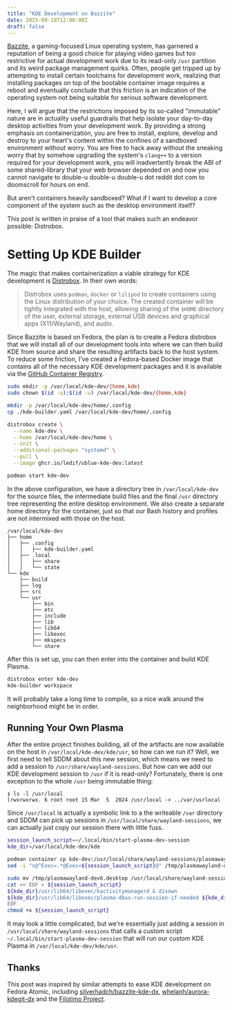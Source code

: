 ```yaml
---
title: "KDE Development on Bazzite"
date: 2025-09-19T12:00:00Z
draft: false
---
```


[Bazzite](https://bazzite.gg), a gaming-focused Linux operating system, has garnered a reputation of being a good choice for playing video games but too restrictive for actual development work due to its read-only `/usr` partition and its weird package management quirks. Often, people get tripped up by attempting to install certain toolchains for development work, realizing that installing packages on top of the bootable container image requires a reboot and eventually conclude that this friction is an indication of the operating system not being suitable for serious software development.

Here, I will argue that the restrictions imposed by its so-called "immutable" nature are in actuality useful guardrails that help isolate your day-to-day desktop activities from your development work. By providing a strong emphasis on containerization, you are free to install, explore, develop and destroy to your heart's content within the confines of a sandboxed environment without worry. You are free to hack away without the sneaking worry that by somehow upgrading the system's `clang++` to a version required for your development work, you will inadvertently break the ABI of some shared-library that your web browser depended on and now you cannot navigate to double-u double-u double-u dot reddit dot com to doomscroll for hours on end.

But aren't containers heavily sandboxed? What if I want to develop a core component of the system such as the desktop environment itself?

This post is written in praise of a tool that makes such an endeavor possible: Distrobox.


# Setting Up KDE Builder

The magic that makes containerization a viable strategy for KDE development is [Distrobox](https://github.com/89luca89/distrobox). In their own words:

> Distrobox uses `podman`, `docker` or `lilipod` to create containers using the Linux distribution of your choice. The created container will be tightly integrated with the host, allowing sharing of the `$HOME` directory of the user, external storage, external USB devices and graphical apps (X11/Wayland), and audio.

Since Bazzite is based on Fedora, the plan is to create a Fedora distrobox that we will install all of our development tools into where we can then build KDE from source and share the resulting artifacts back to the host system. To reduce some friction, I've created a Fedora-based Docker image that contains all of the necessary KDE development packages and it is available via the [GitHub Container Registry](https://github.com/ledif/ublue-kde-dev/pkgs/container/ublue-kde-dev).

```bash
sudo mkdir -p /var/local/kde-dev/{home,kde}
sudo chown $(id -u):$(id -u) /var/local/kde-dev/{home,kde}

mkdir -p /var/local/kde-dev/home/.config
cp ./kde-builder.yaml /var/local/kde-dev/home/.config

distrobox create \
  --name kde-dev \
  --home /var/local/kde-dev/home \
  --init \
  --additional-packages "systemd" \
  --pull \
  --image ghcr.io/ledif/ublue-kde-dev:latest

podman start kde-dev
```

In the above configuration, we have a directory tree in `/var/local/kde-dev` for the source files, the intermediate build files and the final `/usr` directory tree representing the entire desktop environment. We also create a separate home directory for the container, just so that our Bash history and profiles are not intermixed with those on the host.

```
/var/local/kde-dev
├── home
│   ├── .config
│   │   ├── kde-builder.yaml
│   ├── .local
│   │   ├── share
│   │   └── state
└── kde
    ├── build
    ├── log
    ├── src
    └── usr
        ├── bin
        ├── etc
        ├── include
        ├── lib
        ├── lib64
        ├── libexec
        ├── mkspecs
        └── share
```

After this is set up, you can then enter into the container and build KDE Plasma.

```bash
distrobox enter kde-dev
kde-builder workspace
```

It will probably take a long time to compile, so a nice walk around the neighborhood might be in order.

## Running Your Own Plasma

After the entire project finishes building, all of the artifacts are now available on the host in `/var/local/kde-dev/kde/usr`, so how can we run it? Well, we first need to tell SDDM about this new session, which means we need to add a session to `/usr/share/wayland-sessions`. But how can we add our KDE development session to `/usr` if it is read-only? Fortunately, there is one exception to the whole `/usr` being immutable thing:

```
❯ ls -l /usr/local
lrwxrwxrwx. 6 root root 15 Mar  5  2024 /usr/local -> ../var/usrlocal
```

Since `/usr/local` is actually a symbolic link to a the writeable `/var` directory and SDDM can pick up sessions in `/usr/local/share/wayland-sessions`, we can actually just copy our session there with little fuss.

```bash
session_launch_script=~/.local/bin/start-plasma-dev-session
kde_dir=/var/local/kde-dev/kde

podman container cp kde-dev:/usr/local/share/wayland-sessions/plasmawayland-dev6.desktop /tmp
sed -i "s@^Exec=.*@Exec=${session_launch_script}@" /tmp/plasmawayland-dev6.desktop

sudo mv /tmp/plasmawayland-dev6.desktop /usr/local/share/wayland-sessions
cat << EOF > ${session_launch_script}
${kde_dir}/usr/lib64/libexec/kactivitymanagerd & disown
${kde_dir}/usr/lib64/libexec/plasma-dbus-run-session-if-needed ${kde_dir}/usr/lib64/libexec/startplasma-dev.sh -wayland
EOF
chmod +x ${session_launch_script}
```

It may look a little complicated, but we're essentially just adding a session in `/usr/local/share/wayland-sessions` that calls a custom script `~/.local/bin/start-plasma-dev-session` that will run our custom KDE Plasma in `/var/local/kde-dev/kde/usr`.



## Thanks

This post was inspired by similar attempts to ease KDE development on Fedora Atomic, including [silverhadch/bazzite-kde-dx](https://github.com/silverhadch/bazzite-kde-dx), [whelanh/aurora-kdegit-dx](https://github.com/whelanh/aurora-kdegit-dx) and the [Filotimo Project](https://github.com/filotimo-project). 
